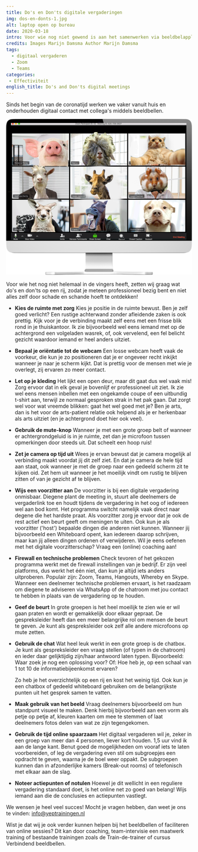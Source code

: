 ```yaml
---
title: Do's en Don'ts digitale vergaderingen
img: dos-en-donts-1.jpg
alt: laptop open op bureau
date: 2020-03-18
intro: Voor wie nog niet gewend is aan het samenwerken via beeldbelapplicaties, zetten we graag wat tips op een rij. Zo maak je direct een professionele indruk!
credits: Images Marijn Damsma Author Marijn Damsma
tags:
  - digitaal vergaderen
  - Zoom
  - Teams
categories:
 - Effectiviteit
english_title: Do's and Don'ts digital meetings
---
```


Sinds het begin van de coronatijd werken we vaker vanuit huis en onderhouden digitaal contact met collega's middels beeldbellen.

![scherm vol dieren die samen op Zoom zitten](./dos-en-donts-2.png)

Voor wie het nog niet helemaal in de vingers heeft, zetten wij graag wat do's en don'ts op een rij, zodat je meteen professioneel bezig bent en niet alles zelf door schade en schande hoeft te ontdekken!

*   **Kies de ruimte met zorg** 
    Kies je positie in de ruimte bewust. Ben je zelf goed verlicht? Een rustige achterwand zonder afleidende zaken is ook prettig. Kijk voor je de verbinding maakt zelf eens met een frisse blik rond in je thuiskantoor. Ik zie bijvoorbeeld wel eens iemand met op de achtergrond een volgeladen wasrek, of, ook vervelend, een fel belicht gezicht waardoor iemand er heel anders uitziet. 
   
*   **Bepaal je oriëntatie tot de webcam** 
    Een losse webcam heeft vaak de voorkeur, die kun je zo positioneren dat je er ongeveer recht inkijkt wanneer je naar je scherm kijkt. Dat is prettig voor de mensen met wie je overlegt, zij ervaren zo meer contact. 
   
*   **Let op je kleding** 
    Het lijkt een open deur, maar dit gaat dus wel vaak mis! Zorg ervoor dat in elk geval je bovenlijf er professioneel uit ziet. Ik zie wel eens mensen inbellen met een ongekamde coupe of een uitbundig t-shirt aan, terwijl ze normaal gesproken strak in het pak gaan. Dat zorgt wel voor wat vreemde blikken: gaat het wel goed met je? Ben je arts, dan is het voor de arts-patient relatie ook helpend als je er herkenbaar als arts uitziet (en je achtergrond doet hier ook veel).
   
*   **Gebruik de mute-knop** 
    Wanneer je met een grote groep belt of wanneer er achtergrondgeluid is in je ruimte, zet dan je microfoon tussen opmerkingen door steeds uit. Dat scheelt een hoop ruis! 
   
*   **Zet je camera op tijd uit** 
    Wees je ervan bewust dat je camera mogelijk al verbinding maakt voordat jij dit zelf ziet. En dat je camera de hele tijd aan staat, ook wanneer je met de groep naar een gedeeld scherm zit te kijken oid. Zet hem uit wanneer je het moeilijk vindt om rustig te blijven zitten of van je gezicht af te blijven. 
   
*   **Wijs een voorzitter aan** 
    De voorzitter is bij een digitale vergadering onmisbaar. Diegene plant de meeting in, stuurt alle deelnemers de vergaderlink toe en houdt tijdens de vergadering in het oog of iedereen wel aan bod komt. Het programma switcht namelijk vaak direct naar degene die het hardste praat. Als voorzitter zorg je ervoor dat je ook de rest actief een beurt geeft om meningen te uiten. Ook kun je als voorzitter ('host') bepaalde dingen die anderen niet kunnen. Wanneer jij bijvoorbeeld een Whiteboard opent, kan iedereen daarop schrijven, maar kan jij alleen dingen ordenen of verwijderen. Wil je eens oefenen met het digitale voorzitterschap? Vraag een (online) coaching aan! 
   
*   **Firewall en technische problemen** 
    Check tevoren of het gekozen programma werkt met de firewall instellingen van je bedrijf. Er zijn veel platforms, dus werkt het één niet, dan kun je altijd iets anders uitproberen. Populair zijn: Zoom, Teams, Hangouts, Whereby en Skype. Wanneer een deelnemer technische problemen ervaart, is het raadzaam om diegene te adviseren via WhatsApp of de chatroom met jou contact te hebben in plaats van de vergadering op te houden. 
   
*   **Geef de beurt** 
    In grote groepen is het heel moeilijk te zien wie er wil gaan praten en wordt er gemakkelijk door elkaar gepraat. De gespreksleider heeft dan een meer belangrijke rol om mensen de beurt te geven. Je kunt als gespreksleider ook zelf alle andere microfoons op mute zetten. 
   
*   **Gebruik de chat** 
    Wat heel leuk werkt in een grote groep is de chatbox. Je kunt als gespreksleider een vraag stellen (of typen in de chatroom) en ieder daar gelijktijdig zijn/haar antwoord laten typen. Bijvoorbeeld: Waar zoek je nog een oplossing voor? Of: Hoe heb je, op een schaal van 1 tot 10 de informatiebijeenkomst ervaren? 
     
    Zo heb je het overzichtelijk op een rij en kost het weinig tijd. Ook kun je een chatbox of gedeeld whiteboard gebruiken om de belangrijkste punten uit het gesprek samen te vatten. 
   
*   **Maak gebruik van het beeld** 
    Vraag deelnemers bijvoorbeeld om hun standpunt visueel te maken. Denk hierbij bijvoorbeeld aan een vorm als petje op petje af, kleuren kaarten om mee te stemmen of laat deelnemers fotos delen van wat ze zijn tegengekomen. 
   
*   **Gebruik de tijd online spaarzaam** 
    Het digitaal vergaderen wil je, zeker in een groep van meer dan 4 personen, liever kort houden. 1,5 uur vind ik aan de lange kant. Benut goed de mogelijkheden om vooraf iets te laten voorbereiden, of leg de vergadering even stil om subgroepjes een opdracht te geven, waarna je de boel weer oppakt. De subgroepen kunnen dan in afzonderlijke kamers (Break-out rooms) of telefonisch met elkaar aan de slag. 
   
*   **Noteer actiepunten of notulen** 
    Hoewel je dit wellicht in een reguliere vergadering standaard doet, is het online net zo goed van belang! Wijs iemand aan die de conclusies en actiepunten vastlegt.

We wensen je heel veel succes! Mocht je vragen hebben, dan weet je ons te vinden: info@yeptrainingen.nl 
 
Wist je dat wij je ook verder kunnen helpen bij het beeldbellen of faciliteren van online sessies? Dit kan door coaching, team-intervisie een maatwerk training of bestaande trainingen zoals de Train-de-trainer of cursus Verbindend beeldbellen.